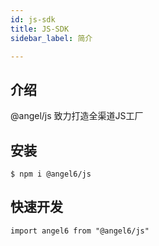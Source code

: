 ```yaml
---
id: js-sdk
title: JS-SDK
sidebar_label: 简介

---
```



## 介绍

@angel/js 致力打造全渠道JS工厂

## 安装

```
$ npm i @angel6/js

```

## 快速开发
```
import angel6 from "@angel6/js"
```